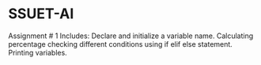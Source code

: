 # SSUET-AI
Assignment # 1 Includes:
Declare and initialize a variable name.
Calculating percentage
checking different conditions using if elif else statement.
Printing variables.

